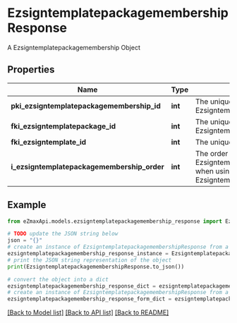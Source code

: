 # EzsigntemplatepackagemembershipResponse

A Ezsigntemplatepackagemembership Object

## Properties

Name | Type | Description | Notes
------------ | ------------- | ------------- | -------------
**pki_ezsigntemplatepackagemembership_id** | **int** | The unique ID of the Ezsigntemplatepackagemembership | 
**fki_ezsigntemplatepackage_id** | **int** | The unique ID of the Ezsigntemplatepackage | 
**fki_ezsigntemplate_id** | **int** | The unique ID of the Ezsigntemplate | 
**i_ezsigntemplatepackagemembership_order** | **int** | The order in which the Ezsigntemplate will be imported when using an Ezsigntemplatepackage. | 

## Example

```python
from eZmaxApi.models.ezsigntemplatepackagemembership_response import EzsigntemplatepackagemembershipResponse

# TODO update the JSON string below
json = "{}"
# create an instance of EzsigntemplatepackagemembershipResponse from a JSON string
ezsigntemplatepackagemembership_response_instance = EzsigntemplatepackagemembershipResponse.from_json(json)
# print the JSON string representation of the object
print(EzsigntemplatepackagemembershipResponse.to_json())

# convert the object into a dict
ezsigntemplatepackagemembership_response_dict = ezsigntemplatepackagemembership_response_instance.to_dict()
# create an instance of EzsigntemplatepackagemembershipResponse from a dict
ezsigntemplatepackagemembership_response_form_dict = ezsigntemplatepackagemembership_response.from_dict(ezsigntemplatepackagemembership_response_dict)
```
[[Back to Model list]](../README.md#documentation-for-models) [[Back to API list]](../README.md#documentation-for-api-endpoints) [[Back to README]](../README.md)


